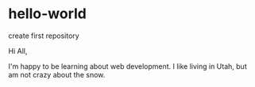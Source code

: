 # hello-world
create first repository

Hi All,

I'm happy to be learning about web development.
I like living in Utah, but am not crazy about the snow.
